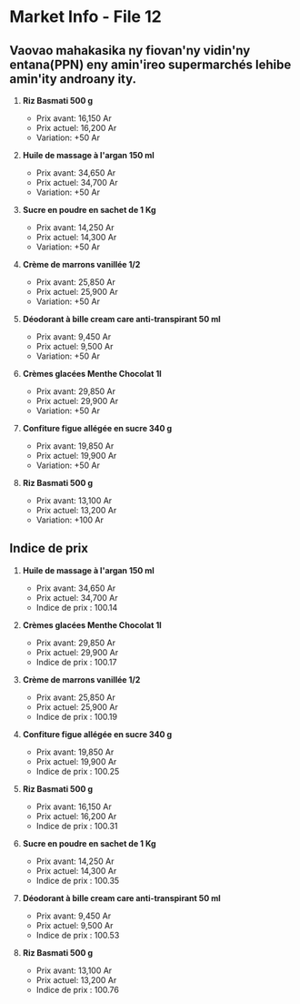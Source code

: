 # Market Info - File 12

## Vaovao mahakasika ny fiovan'ny vidin'ny entana(PPN) eny amin'ireo supermarchés lehibe amin'ity androany ity.

1. **Riz Basmati 500 g**
   - Prix avant: 16,150 Ar
   - Prix actuel: 16,200 Ar
   - Variation: +50 Ar

2. **Huile de massage à l'argan 150 ml**
   - Prix avant: 34,650 Ar
   - Prix actuel: 34,700 Ar
   - Variation: +50 Ar

3. **Sucre en poudre en sachet de 1 Kg**
   - Prix avant: 14,250 Ar
   - Prix actuel: 14,300 Ar
   - Variation: +50 Ar

4. **Crème de marrons vanillée 1/2**
   - Prix avant: 25,850 Ar
   - Prix actuel: 25,900 Ar
   - Variation: +50 Ar

5. **Déodorant à bille cream care anti-transpirant 50 ml**
   - Prix avant: 9,450 Ar
   - Prix actuel: 9,500 Ar
   - Variation: +50 Ar

6. **Crèmes glacées Menthe Chocolat 1l**
   - Prix avant: 29,850 Ar
   - Prix actuel: 29,900 Ar
   - Variation: +50 Ar

7. **Confiture figue allégée en sucre 340 g**
   - Prix avant: 19,850 Ar
   - Prix actuel: 19,900 Ar
   - Variation: +50 Ar

8. **Riz Basmati 500 g**
   - Prix avant: 13,100 Ar
   - Prix actuel: 13,200 Ar
   - Variation: +100 Ar



## Indice de prix

1. **Huile de massage à l'argan 150 ml**
   - Prix avant: 34,650 Ar
   - Prix actuel: 34,700 Ar
   - Indice de prix : 100.14

2. **Crèmes glacées Menthe Chocolat 1l**
   - Prix avant: 29,850 Ar
   - Prix actuel: 29,900 Ar
   - Indice de prix : 100.17

3. **Crème de marrons vanillée 1/2**
   - Prix avant: 25,850 Ar
   - Prix actuel: 25,900 Ar
   - Indice de prix : 100.19

4. **Confiture figue allégée en sucre 340 g**
   - Prix avant: 19,850 Ar
   - Prix actuel: 19,900 Ar
   - Indice de prix : 100.25

5. **Riz Basmati 500 g**
   - Prix avant: 16,150 Ar
   - Prix actuel: 16,200 Ar
   - Indice de prix : 100.31

6. **Sucre en poudre en sachet de 1 Kg**
   - Prix avant: 14,250 Ar
   - Prix actuel: 14,300 Ar
   - Indice de prix : 100.35

7. **Déodorant à bille cream care anti-transpirant 50 ml**
   - Prix avant: 9,450 Ar
   - Prix actuel: 9,500 Ar
   - Indice de prix : 100.53

8. **Riz Basmati 500 g**
   - Prix avant: 13,100 Ar
   - Prix actuel: 13,200 Ar
   - Indice de prix : 100.76

